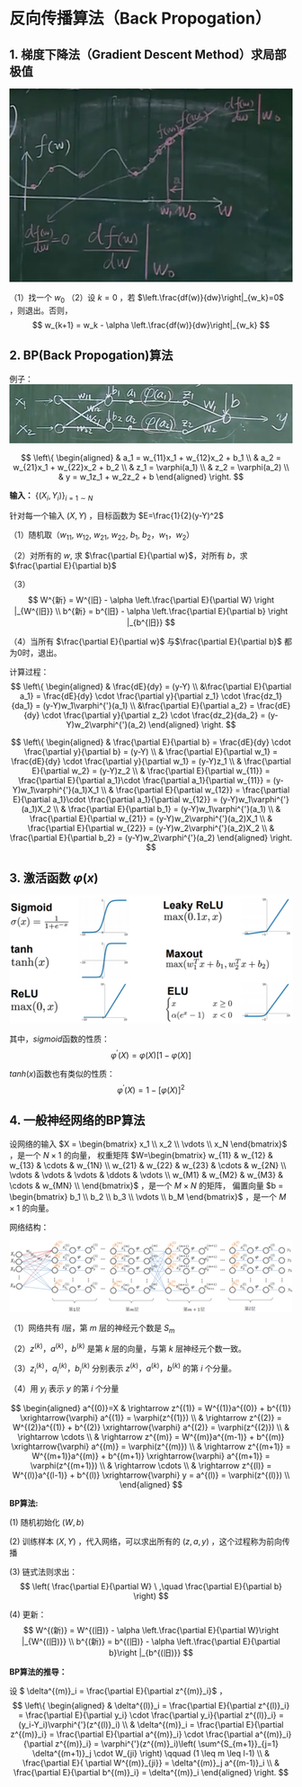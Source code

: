 # 反向传播算法（Back Propogation）

## 1. 梯度下降法（Gradient Descent Method）求局部极值

![](images/Snipaste_2021-09-11_09-55-39.png)

（1）找一个 $w_0$
（2）设 $k=0$ ，若 $\left.\frac{df(w)}{dw}\right|_{w_k}=0$ ，则退出。否则，
$$
w_{k+1} = w_k - \alpha \left.\frac{df(w)}{dw}\right|_{w_k}
$$

## 2. BP(Back Propogation)算法

例子：
![](images/Snipaste_2021-09-10_11-00-41.png)

$$
\left\{
\begin{aligned}
    & a_1 = w_{11}x_1 + w_{12}x_2 + b_1 \\
    & a_2 = w_{21}x_1 + w_{22}x_2 + b_2 \\
    & z_1 = \varphi(a_1) \\
    & z_2 = \varphi(a_2) \\
    & y = w_1z_1 + w_2z_2 + b
\end{aligned}
\right.
$$

**输入：** $\left\{ (X_i,Y_i) \right\}_{i=1 \sim N}$

针对每一个输入 $(X,Y)$ ，目标函数为 $E=\frac{1}{2}(y-Y)^2$

（1）随机取（$w_{11}$, $w_{12}$, $w_{21}$, $w_{22}$, $b_{1}$, $b_{2}$，$w_1$，$w_2$）

（2）对所有的 $w$, 求 $\frac{\partial E}{\partial w}$，对所有 $b$，求 $\frac{\partial E}{\partial b}$

（3）
$$
W^{新} = W^{旧} - \alpha \left.\frac{\partial E}{\partial W} \right |_{W^{旧}} \\
b^{新} = b^{旧} - \alpha \left.\frac{\partial E}{\partial b} \right |_{b^{旧}}
$$

（4）当所有 $\frac{\partial E}{\partial w}$ 与$\frac{\partial E}{\partial b}$ 都为0时，退出。

计算过程：
$$
\left\{
\begin{aligned}
& \frac{dE}{dy} = (y-Y) \\
    &\frac{\partial E}{\partial a_1} 
     = \frac{dE}{dy} \cdot \frac{\partial y}{\partial z_1} \cdot \frac{dz_1}{da_1} 
     = (y-Y)w_1\varphi^{'}(a_1) \\
     &\frac{\partial E}{\partial a_2} 
     = \frac{dE}{dy} \cdot \frac{\partial y}{\partial z_2} \cdot \frac{dz_2}{da_2} 
     = (y-Y)w_2\varphi^{'}(a_2)
\end{aligned}
\right.
$$

$$
\left\{
\begin{aligned}
& \frac{\partial E}{\partial b} 
= \frac{dE}{dy} \cdot \frac{\partial y}{\partial b} = (y-Y) \\
& \frac{\partial E}{\partial w_1} = \frac{dE}{dy} \cdot \frac{\partial y}{\partial w_1} = (y-Y)z_1 \\
& \frac{\partial E}{\partial w_2} = (y-Y)z_2 \\
& \frac{\partial E}{\partial w_{11}} = \frac{\partial E}{\partial a_1}\cdot \frac{\partial a_1}{\partial w_{11}} = (y-Y)w_1\varphi^{'}(a_1)X_1 \\
& \frac{\partial E}{\partial w_{12}} = \frac{\partial E}{\partial a_1}\cdot \frac{\partial a_1}{\partial w_{12}} = (y-Y)w_1\varphi^{'}(a_1)X_2 \\
& \frac{\partial E}{\partial b_1} = (y-Y)w_1\varphi^{'}(a_1) \\
& \frac{\partial E}{\partial w_{21}} = (y-Y)w_2\varphi^{'}(a_2)X_1 \\
& \frac{\partial E}{\partial w_{22}} = (y-Y)w_2\varphi^{'}(a_2)X_2 \\
& \frac{\partial E}{\partial b_2} = (y-Y)w_2\varphi^{'}(a_2)
\end{aligned} 
\right.
$$

## 3. 激活函数 $\varphi(x)$ 

![](images/activationfunctions.jpg)

其中，$sigmoid$函数的性质：
$$
\varphi^{'}(X) = \varphi(X)[1-\varphi(X)]
$$

$tanh(x)$函数也有类似的性质：
$$
\varphi^{'}(X) = 1-[\varphi(X)]^2
$$

## 4. 一般神经网络的BP算法

 设网络的输入 $X = \begin{bmatrix}
x_1 \\ x_2 \\ \vdots \\ x_N
\end{bmatrix}$ ，是一个 $N \times 1$ 的向量，
权重矩阵 $W=\begin{bmatrix}
w_{11} & w_{12} & w_{13} & \cdots & w_{1N} \\
w_{21} & w_{22} & w_{23} & \cdots & w_{2N} \\
\vdots &  \vdots & \vdots & \ddots & \vdots \\
w_{M1} & w_{M2} & w_{M3} & \cdots & w_{MN} \\
\end{bmatrix}$ ，是一个 $M \times N$ 的矩阵，
偏置向量 $b = \begin{bmatrix}
b_1 \\ b_2 \\ b_3 \\ \vdots \\ b_M    
\end{bmatrix}$ ，是一个 $M \times 1$ 的向量。


网络结构：

![](images/Snipaste_2021-09-11_18-10-19.png)

（1）网络共有 $l$层，第 $m$ 层的神经元个数是 $S_m$

（2）$z^{(k)}$，$a^{(k)}$，$b^{(k)}$ 是第 $k$ 层的向量，与第 $k$ 层神经元个数一致。

（3）$z^{(k)}_i$，$a^{(k)}_i$，$b^{(k)}_i$ 分别表示 $z^{(k)}$，$a^{(k)}$，$b^{(k)}$ 的第 $i$ 个分量。

（4）用 $y_i$ 表示 $y$ 的第 $i$ 个分量

$$
\begin{aligned}
   a^{(0)}=X & \rightarrow z^{(1)} = W^{(1)}a^{(0)} + b^{(1)} \xrightarrow{\varphi} a^{(1)} = \varphi(z^{(1)}) \\
   & \rightarrow z^{(2)} = W^{(2)}a^{(1)} + b^{(2)} \xrightarrow{\varphi} a^{(2)} = \varphi(z^{(2)}) \\
   & \rightarrow \cdots \\
   & \rightarrow z^{(m)} = W^{(m)}a^{(m-1)} + b^{(m)} \xrightarrow{\varphi} a^{(m)} = \varphi(z^{(m)}) \\
   & \rightarrow z^{(m+1)} = W^{(m+1)}a^{(m)} + b^{(m+1)} \xrightarrow{\varphi} a^{(m+1)} = \varphi(z^{(m+1)}) \\
   & \rightarrow \cdots \\
   & \rightarrow z^{(l)} = W^{(l)}a^{(l-1)} + b^{(l)} \xrightarrow{\varphi} y = a^{(l)} = \varphi(z^{(l)}) \\
\end{aligned}
$$

**BP算法:**

(1) 随机初始化 $(W,b)$

(2) 训练样本 $(X, Y)$ ，代入网络，可以求出所有的 $(z,a,y)$ ，这个过程称为前向传播

(3) 链式法则求出：
$$
\left( \frac{\partial E}{\partial W} \ ,\quad \frac{\partial E}{\partial b} \right)
$$

(4) 更新：
$$
W^{(新)} = W^{(旧)} - \alpha \left.\frac{\partial E}{\partial W}\right |_{W^{(旧)}} \\
b^{(新)} = b^{(旧)} - \alpha \left.\frac{\partial E}{\partial b}\right |_{b^{(旧)}}
$$

**BP算法的推导：**
 
 设 $ \delta^{(m)}_i = \frac{\partial E}{\partial z^{(m)}_i}$ ，
$$
\left\{
\begin{aligned}
  &  \delta^{(l)}_i 
  = \frac{\partial E}{\partial z^{(l)}_i} 
  = \frac{\partial E}{\partial y_i} \cdot \frac{\partial y_i}{\partial z^{(l)}_i} 
  = (y_i-Y_i)\varphi^{'}(z^{(l)}_i) \\
& \delta^{(m)}_i 
= \frac{\partial E}{\partial z^{(m)}_i} 
= \frac{\partial E}{\partial a^{(m)}_i} \cdot \frac{\partial a^{(m)}_i}{\partial z^{(m)}_i} 
= \varphi^{'}(z^{(m)}_i)\left( \sum^{S_{m+1}}_{j=1} \delta^{(m+1)}_j \cdot W_{ji} \right) \qquad (1 \leq m \leq l-1) \\
& \frac{\partial E}{ \partial W^{(m)}_{ji}} = \delta^{(m)}_j a^{(m-1)}_i \\
        & \frac{\partial E}{\partial b^{(m)}_i} = \delta^{(m)}_i
\end{aligned}
\right.
$$
